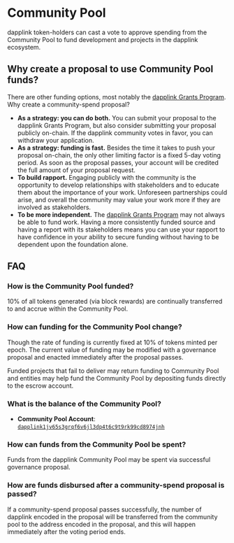 <!--
order: 5
-->

# Community Pool

dapplink token-holders can cast a vote to approve spending from the Community Pool to fund development and projects in the dapplink ecosystem.

## Why create a proposal to use Community Pool funds?

There are other funding options, most notably the [dapplink Grants Program](https://medium.com/dapplink/announcing-dapplink-grants-78aa28562db6). Why create a community-spend proposal?

- **As a strategy: you can do both.** You can submit your proposal to the dapplink Grants Program, but also consider submitting your proposal publicly on-chain. If the dapplink community votes in favor, you can withdraw your application.
- **As a strategy: funding is fast.** Besides the time it takes to push your proposal on-chain, the only other limiting factor is a fixed 5-day voting period. As soon as the proposal passes, your account will be credited the full amount of your proposal request.
- **To build rapport.** Engaging publicly with the community is the opportunity to develop relationships with stakeholders and to educate them about the importance of your work. Unforeseen partnerships could arise, and overall the community may value your work more if they are involved as stakeholders.
- **To be more independent.** The [dapplink Grants Program](https://medium.com/dapplink/announcing-dapplink-grants-78aa28562db6) may not always be able to fund work. Having a more consistently funded source and having a report with its stakeholders means you can use your rapport to have confidence in your ability to secure funding without having to be dependent upon the foundation alone.

## FAQ

### How is the Community Pool funded?

10% of all tokens generated (via block rewards) are continually transferred to and accrue within the Community Pool.

### How can funding for the Community Pool change?

Though the rate of funding is currently fixed at 10% of tokens minted per epoch. The current value of funding may be modified with a governance proposal and enacted immediately after the proposal passes.

Funded projects that fail to deliver may return funding to Community Pool and entities may help fund the Community Pool by depositing funds directly to the escrow account.

### What is the balance of the Community Pool?

- **Community Pool Account**: [`dapplink1jv65s3grqf6v6jl3dp4t6c9t9rk99cd8974jnh`](https://www.mintscan.io/dapplink/account/dapplink1jv65s3grqf6v6jl3dp4t6c9t9rk99cd8974jnh)

### How can funds from the Community Pool be spent?

Funds from the dapplink Community Pool may be spent via successful governance proposal.

### How are funds disbursed after a community-spend proposal is passed?

If a community-spend proposal passes successfully, the number of dapplink encoded in the proposal will be transferred from the community pool to the address encoded in the proposal, and this will happen immediately after the voting period ends.
